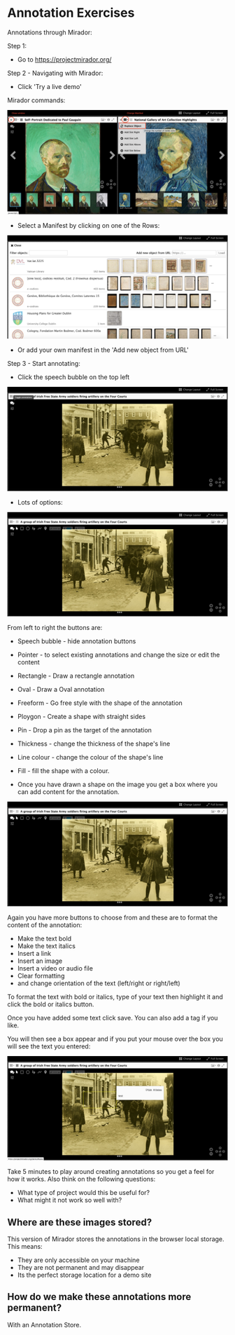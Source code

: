 # Annotation Exercises

Annotations through Mirador:

Step 1:
 * Go to https://projectmirador.org/

Step 2 - Navigating with Mirador:
 * Click 'Try a live demo'

Mirador commands: 

![image](../images/annos_mirador.png)    

 * Select a Manifest by clicking on one of the Rows:

![image](../images/annos_select_manifest.png)    

 * Or add your own manifest in the 'Add new object from URL'

Step 3 - Start annotating: 
 * Click the speech bubble on the top left

![image](../images/annos_toggle_annotations.png)  

 * Lots of options:

![image](../images/annos_anno_options.png)  

From left to right the buttons are:
 * Speech bubble - hide annotation buttons
 * Pointer - to select existing annotations and change the size or edit the content
 * Rectangle - Draw a rectangle annotation
 * Oval - Draw a Oval annotation
 * Freeform - Go free style with the shape of the annotation
 * Ploygon - Create a shape with straight sides
 * Pin - Drop a pin as the target of the annotation
 * Thickness - change the thickness of the shape's line
 * Line colour - change the colour of the shape's line
 * Fill - fill the shape with a colour. 

 * Once you have drawn a shape on the image you get a box where you can add content for the annotation.

![image](../images/annos_anno_options.png)  

Again you have more buttons to choose from and these are to format the content of the annotation:
 * Make the text bold
 * Make the text italics
 * Insert a link
 * Insert an image
 * Insert a video or audio file
 * Clear formatting
 * and change orientation of the text (left/right or right/left)

To format the text with bold or italics, type of your text then highlight it and click the bold or italics button. 

Once you have added some text click save. You can also add a tag if you like. 
 
You will then see a box appear and if you put your mouse over the box you will see the text you entered:

![image](../images/annos_created.png)  

Take 5 minutes to play around creating annotations so you get a feel for how it works. Also think on the following questions:

 * What type of project would this be useful for?
 * What might it not work so well with?

## Where are these images stored?

This version of Mirador stores the annotations in the browser local storage. This means:

 * They are only accessible on your machine
 * They are not permanent and may disappear
 * Its the perfect storage location for a demo site

## How do we make these annotations more permanent?

With an Annotation Store.
